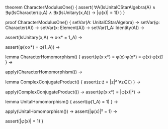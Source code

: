 theorem CharacterModulusOne() {
  assert(
    ∀A(IsUnitalCStarAlgebra(A) ∧
    ∃φ(IsCharacter(φ,A) ∧
    ∃x(IsUnitary(x,A)) →
    |φ(x)| = 1))
  )
}

proof CharacterModulusOne() {
  setVar(A: UnitalCStarAlgebra) →
  setVar(φ: Character(A)) →
  setVar(x: Element(A)) →
  setVar(1_A: Identity(A)) →
  
  assert(IsUnitary(x,A) → x·x* = 1_A) →
  
  assert(φ(x·x*) = φ(1_A)) →
  
  lemma CharacterHomomorphism() {
    assert(φ(x·x*) = φ(x)·φ(x*) = φ(x)·φ(x)̄)
  } →
  
  apply(CharacterHomomorphism()) →
  
  lemma ComplexConjugateProduct() {
    assert(z·z̄ = |z|² ∀z∈ℂ)
  } →
  
  apply(ComplexConjugateProduct()) →
  assert(φ(x·x*) = |φ(x)|²) →
  
  lemma UnitalHomomorphism() {
    assert(φ(1_A) = 1)
  } →
  
  apply(UnitalHomomorphism()) →
  assert(|φ(x)|² = 1) →
  
  assert(|φ(x)| = 1)
}